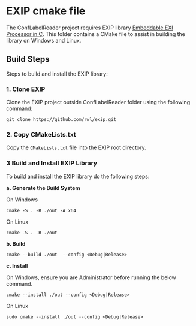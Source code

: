 # EXIP cmake file
The ConfLabelReader project requires EXIP library [Embeddable EXI Processor in C](http://exip.sourceforge.net/).
This folder contains a CMake file to assist in building the library on Windows and Linux.  

## Build Steps
Steps to build and install the  EXIP library:

### 1. Clone EXIP 

Clone the EXIP project outside ConfLabelReader folder using the following command:
```
git clone https://github.com/rwl/exip.git 
```

### 2. Copy CMakeLists.txt 

Copy the `CMakeLists.txt` file into the EXIP root directory.

### 3 Build and Install EXIP Library

To build and install the EXIP library do the following steps:

**a. Generate the Build System**

On Windows
```
cmake -S . -B ./out -A x64
```

On Linux
```
cmake -S . -B ./out
```

**b. Build**
```
cmake --build ./out  --config <Debug|Release>
```

**c. Install**

On Windows, ensure you are Administrator before running the below command.
```
cmake --install ./out --config <Debug|Release>
```

On Linux
```
sudo cmake --install ./out --config <Debug|Release>
```
